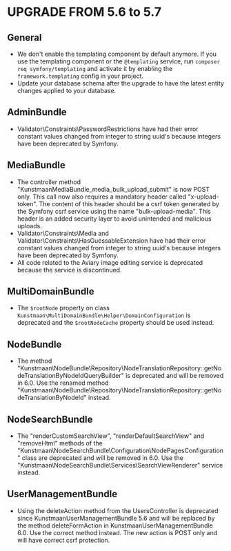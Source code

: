 UPGRADE FROM 5.6 to 5.7
=======================

General
-------

* We don't enable the templating component by default anymore. If you use the templating component or the `@templating` service, run `composer req symfony/templating` and activate it by enabling the `framework.templating` config in your project.
* Update your database schema after the upgrade to have the latest entity changes applied to your database.

AdminBundle
------------

* Validator\Constraints\PasswordRestrictions have had their error constant values changed from integer to string uuid's because integers have been deprecated by Symfony.

MediaBundle
------------

* The controller method "KunstmaanMediaBundle_media_bulk_upload_submit" is now POST only.
This call now also requires a mandatory header called "x-upload-token". The content of this header
should be a csrf token generated by the Symfony csrf service using the name "bulk-upload-media".
This header is an added security layer to avoid unintended and malicious uploads.
* Validator\Constraints\Media and Validator\Constraints\HasGuessableExtension have had their error constant values changed from integer to string uuid's because integers have been deprecated by Symfony.
* All code related to the Aviary image editing service is deprecated because the service is discontinued.

MultiDomainBundle
-----------------

* The `$rootNode` property on class `Kunstmaan\MultiDomainBundle\Helper\DomainConfiguration` is deprecated and the `$rootNodeCache` property should be used instead.

NodeBundle
----------

* The method "Kunstmaan\NodeBundle\Repository\NodeTranslationRepository::getNodeTranslationByNodeIdQueryBuilder" is deprecated and will be removed in 6.0. Use the renamed method "Kunstmaan\NodeBundle\Repository\NodeTranslationRepository::getNodeTranslationByNodeId" instead.

NodeSearchBundle
----------------

* The "renderCustomSearchView", "renderDefaultSearchView" and "removeHtml" methods of the "Kunstmaan\NodeSearchBundle\Configuration\NodePagesConfiguration" class are deprecated and will be removed in 6.0. Use the "Kunstmaan\NodeSearchBundle\Services\SearchViewRenderer" service instead.

UserManagementBundle
------------

* Using the deleteAction method from the UsersController is deprecated since KunstmaanUserManagementBundle 5.6 and will be replaced by the method deleteFormAction in KunstmaanUserManagementBundle 6.0. Use the correct method instead. The new action is POST only and will have correct csrf protection.
